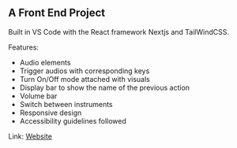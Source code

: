 ## A Front End Project

Built in VS Code with the React framework Nextjs and TailWindCSS.

Features:

- Audio elements
- Trigger audios with corresponding keys
- Turn On/Off mode attached with visuals
- Display bar to show the name of the previous action
- Volume bar
- Switch between instruments
- Responsive design
- Accessibility guidelines followed

Link: [Website](https://nextjs-drum-machine.vercel.app/)